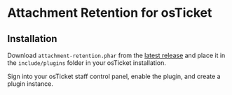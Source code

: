 # Attachment Retention for osTicket

## Installation

Download `attachment-retention.phar` from the
[latest release](https://github.com/vatsimnetwork/osticket-attachment-retention/releases/latest)
and place it in the `include/plugins` folder in your osTicket installation.

Sign into your osTicket staff control panel, enable the plugin, and create a
plugin instance.
